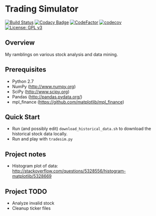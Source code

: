 # Trading Simulator

[![Build Status](https://travis-ci.org/mathieugouin/tradesim.svg?branch=master)](https://travis-ci.org/mathieugouin/tradesim)
[![Codacy Badge](https://api.codacy.com/project/badge/Grade/06660652f79e4132a30c701271200041)](https://www.codacy.com/manual/mathieugouin/tradesim?utm_source=github.com&amp;utm_medium=referral&amp;utm_content=mathieugouin/tradesim&amp;utm_campaign=Badge_Grade)
[![CodeFactor](https://www.codefactor.io/repository/github/mathieugouin/tradesim/badge)](https://www.codefactor.io/repository/github/mathieugouin/tradesim)
[![codecov](https://codecov.io/gh/mathieugouin/tradesim/branch/master/graph/badge.svg)](https://codecov.io/gh/mathieugouin/tradesim/branch/master)
[![License: GPL v3](https://img.shields.io/badge/License-GPLv3-blue.svg)](https://www.gnu.org/licenses/gpl-3.0)

## Overview

My ramblings on various stock analysis and data mining.

## Prerequisites

-   Python 2.7
-   NumPy (<http://www.numpy.org>)
-   SciPy (<http://www.scipy.org>)
-   Pandas (<http://pandas.pydata.org/>)
-   mpl_finance (<https://github.com/matplotlib/mpl_finance>)

## Quick Start
-   Run (and possibly edit) `download_historical_data.sh` to download the historical stock data locally.
-   Run and play with `tradesim.py`

## Project notes

-   Histogram plot of data: <http://stackoverflow.com/questions/5328556/histogram-matplotlib/5328669>

## Project TODO
-   Analyze invalid stock
-   Cleanup ticker files
